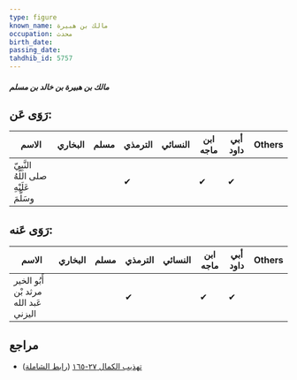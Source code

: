 ```yaml
---
type: figure
known_name: مالك بن هبيرة
occupation: محدث
birth_date:
passing_date:
tahdhib_id: 5757
---
```

##### مالك بن هبيرة بن خالد بن مسلم

## رَوَى عَن:
| الاسم                                   | البخاري | مسلم | الترمذي | النسائي | ابن ماجه | أبي داود | Others |
| --------------------------------------- | ------- | ---- | ------- | ------- | -------- | -------- | ------ |
| النَّبِيّ صلى اللَّهُ عَلَيْهِ وسَلَّمَ |         |      | ✔       |         | ✔        | ✔        |        |
## رَوَى عَنه:
| الاسم                                 | البخاري | مسلم | الترمذي | النسائي | ابن ماجه | أبي داود | Others |
| ------------------------------------- | ------- | ---- | ------- | ------- | -------- | -------- | ------ |
| أَبُو الخير مرثد بْن عَبد الله اليزني |         |      | ✔       |         | ✔        | ✔        |        |
## مراجع
- [تهذيب الكمال ٢٧-١٦٥](obsidian://open?vault=Tahdhib-al-Kamal&file=Figures/٥٧٥٧-مالك%20بن%20هبيرة%20بن%20خالد%20بن%20مسلم) ([رابط الشاملة](https://shamela.ws/book/3722/14554))
